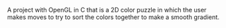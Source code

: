 A project with OpenGL in C that is
a 2D color puzzle in which the user
makes moves to try to sort the colors
together to make a smooth gradient.
